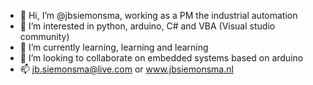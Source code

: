 - 👋 Hi, I’m @jbsiemonsma, working as a PM the industrial automation
- 👀 I’m interested in python, arduino, C# and VBA (Visual studio community)
- 🌱 I’m currently learning, learning and learning
- 💞️ I’m looking to collaborate on embedded systems based on arduino
- 📫 jb.siemonsma@live.com or www.jbsiemonsma.nl

<!---
jbsiemonsma/jbsiemonsma is a ✨ special ✨ repository because its `README.md` (this file) appears on your GitHub profile.
You can click the Preview link to take a look at your changes.
--->
